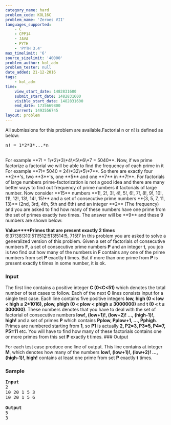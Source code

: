 ```yaml
---
category_name: hard
problem_code: KOL16C
problem_name: 'Zeroes VII'
languages_supported:
    - C
    - CPP14
    - JAVA
    - PYTH
    - 'PYTH 3.4'
max_timelimit: '6'
source_sizelimit: '40000'
problem_author: kol_adm
problem_tester: null
date_added: 21-12-2016
tags:
    - kol_adm
time:
    view_start_date: 1482831600
    submit_start_date: 1482831600
    visible_start_date: 1482831600
    end_date: 1735669800
    current: 1493556745
layout: problem
---
```

All submissions for this problem are available.Factorial n or n! is defined as below:

<pre>
n! = 1*2*3*...*n

</pre>For example **7! = 1\*2\*3\*4\*5\*6\*7 = 5040**. Now, if we prime factorize a factorial we will be able to find the frequency of each prime in it For example **7!= 5040 = 24\*32\*5\*7**. So there are exactly four **2**'s, two **3**'s, one **5** and one **7** in **7!**. For factorials of large numbers prime-factorization is not a good idea and there are many better ways to find out frequency of prime numbers it factorials of large number. Now consider **15** numbers **1!, 2!, 3!, 4!, 5!, 6!, 7!, 8!, 9!, 10!, 11!, 12!, 13!, 14!, 15!** and a set of consecutive prime numbers **{3, 5, 7, 11, 13}** (2nd, 3rd, 4th, 5th and 6th) and an integer **2** (The frequency) and you are asked to find how many of these numbers have one prime from the set of primes exactly two times. The answer will be **9** and these 9 numbers are shown below:
 **Value****Primes that are present exactly 2 times** 6!37!38!310!511!512!513!514!5, 715!7  In this problem you are asked to solve a generalized version of this problem. Given a set of factorials of consecutive numbers **F**, a set of consecutive prime numbers **P** and an integer **t**, you job is two find out how many of the numbers in **F** contains any one of the prime numbers from set **P** exactly **t** times. But if more than one prime from **P** is present exactly **t** times in some number, it is ok.

### Input

The first line contains a positive integer **C (0<C<51)** which denotes the total number of test cases to follow. Each of the next **C** lines consists input for a single test case. Each line contains five positive integers **low, high (0 < low < high ≤ 2\*1016), plow, phigh (0 < plow < phigh ≤ 3000000)** and **t (0 < t ≤ 300000)**. These numbers denotes that you have to deal with the set of factorial of consecutive numbers **low!, (low+1)!, (low+2)! ..., (high-1)!, high!** and a set of primes **P** which contains **Pplow, Pplow+1, ..., Pphigh**. Primes are numbered starting from **1**, so **P1** is actually **2, P2=3, P3=5, P4=7, P5=11** etc. You will have to find how many of these factorials contains one or more primes from this set **P** exactly **t** times. ### Output

For each test case produce one line of output. This line contains at integer **M**, which denotes how many of the numbers **low!, (low+1)!, (low+2)! ..., (high-1)!, high!** contains at least one prime from set **P** exactly **t** times.

### Sample

<pre>
<b>Input</b>
2
10 20 1 5 3
10 20 1 5 6

<b>Output</b>
5
3

</pre>
